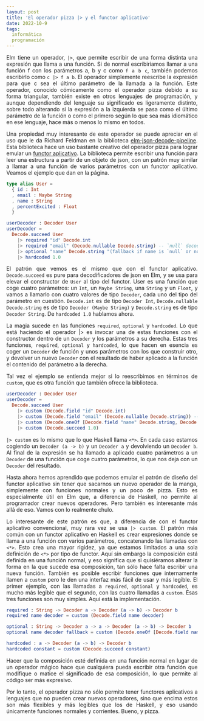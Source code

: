 ```yaml
---
layout: post
title: 'El operador pizza |> y el functor aplicativo'
date: 2022-10-9
tags:
  informática
  programación
---
```

<p style='text-align: justify;'>Elm tiene un operador, <code>|&gt;</code>, que permite escribir de una forma distinta una expresión que llama a una función. Si de normal escribiríamos llamar a una función f con los parámetros a, b y c como <code>f a b c</code>, también podemos escribirlo como <code>c |&gt; f a b</code>. El operador simplemente reescribe la expresión para que c sea el último parámetro de la llamada a la función. Este operador, conocido cómicamente como el operador pizza debido a su forma triangular, también existe en otros lenguajes de programación, y aunque dependiendo del lenguaje su significado es ligeramente distinto, sobre todo alterando si la expresión a la izquierda se pasa como el último parámetro de la función o como el primero según lo que sea más idiomático en ese lenguaje, hace más o menos lo mismo en todos.</p>

<p style='text-align: justify;'>Una propiedad muy interesante de este operador se puede apreciar en el uso que le da Richard Feldman en la biblioteca <a href="https://package.elm-lang.org/packages/NoRedInk/elm-json-decode-pipeline/latest/">elm-json-decode-pipeline</a>. Esta biblioteca hace un uso bastante creativo del operador pizza para lograr emular un <a href="https://asielorz.github.io/intuicion-functor-aplicativo/">functor aplicativo</a>. La biblioteca permite escribir una función para leer una estructura a partir de un objeto de json, con un patrón muy similar a llamar a una función de varios parámetros con un functor aplicativo. Veamos el ejemplo que dan en la página.</p>

```Elm
type alias User =
  { id : Int
  , email : Maybe String
  , name : String
  , percentExcited : Float
  }

userDecoder : Decoder User
userDecoder =
  Decode.succeed User
    |> required "id" Decode.int
    |> required "email" (Decode.nullable Decode.string) -- `null` decodes to `Nothing`
    |> optional "name" Decode.string "(fallback if name is `null` or not present)"
    |> hardcoded 1.0
```

<p style='text-align: justify;'>El patrón que vemos es el mismo que con el functor aplicativo. <code>Decode.succeed</code> es pure para decodificadores de json en Elm, y se usa para elevar el constructor de <code>User</code> al tipo del functor. User es una función que coge cuatro parámetros: un <code>Int</code>, un <code>Maybe String</code>, una <code>String</code> y un <code>Float</code>, y vamos a llamarlo con cuatro valores de tipo <code>Decoder</code>, cada uno del tipo del parámetro en cuestión. <code>Decode.int</code> es de tipo <code>Decoder Int</code>, <code>Decode.nullable Decode.string</code> es de tipo <code>Decoder (Maybe String)</code> y <code>Decode.string</code> es de tipo <code>Decoder String</code>. De <code>hardcoded 1.0</code> hablamos ahora.</p>

<p style='text-align: justify;'>La magia sucede en las funciones <code>required</code>, <code>optional</code> y <code>hardcoded</code>. Lo que está haciendo el operador |&gt; es invocar una de estas funciones con el constructor dentro de un <code>Decoder</code> y los parámetros a su derecha. Estas tres funciones, <code>required</code>, <code>optional</code> y <code>hardcoded</code>, lo que hacen en esencia es coger un <code>Decoder</code> de función y unos parámetros con los que construir otro, y devolver un nuevo <code>Decoder</code> con el resultado de haber aplicado a la función el contenido del parámetro a la derecha.</p>

<p style='text-align: justify;'>Tal vez el ejemplo se entienda mejor si lo reescribimos en términos de <code>custom</code>, que es otra función que también ofrece la biblioteca.</p>

```Elm
userDecoder : Decoder User
userDecoder =
  Decode.succeed User
    |> custom (Decode.field "id" Decode.int)
    |> custom (Decode.field "email" (Decode.nullable Decode.string)) -- `null` decodes to `Nothing`
    |> custom (Decode.oneOf [Decode.field "name" Decode.string, Decode.succeed "(fallback if name is `null` or not present)"]
    |> custom (Decode.succeed 1.0)
```

<p style='text-align: justify;'><code>|&gt; custom</code> es lo mismo que lo que Haskell llama <code>&lt;*&gt;</code>. En cada caso estamos cogiendo un <code>Decoder (a -> b)</code> y un <code>Decoder a</code> y devolviendo un <code>Decoder b</code>. Al final de la expresión se ha llamado a aplicado cuatro parámetros a un <code>Decoder</code> de una función que coge cuatro parámetros, lo que nos deja con un <code>Decoder</code> del resultado.</p>

<p style='text-align: justify;'>Hasta ahora hemos aprendido que podemos emular el patrón de diseño del functor aplicativo sin tener que sacarnos un nuevo operador de la manga, simplemente con funciones normales y un poco de pizza. Esto es especialmente útil en Elm que, a diferencia de Haskell, no permite al programador crear nuevos operadores. Pero también es interesante más allá de eso. Vamos con lo realmente chulo.</p>

<p style='text-align: justify;'>Lo interesante de este patrón es que, a diferencia de con el functor aplicativo convencional, muy rara vez se usa <code>|&gt; custom</code>. El patrón más común con un functor aplicativo en Haskell es crear expresiones donde se llama a una función con varios parámetros, concatenando las llamadas con <code>&lt;*&gt;</code>. Esto crea una mayor rigidez, ya que estamos limitados a una sola definición de <code>&lt;*&gt;</code> por tipo de functor. Aquí sin embargo la composición está definida en una función normal, y eso significa que si quisiéramos alterar la forma en la que sucede esa composición, tan sólo hace falta escribir una nueva función. También es posible escribir funciones que internamente llamen a <code>custom</code> pero le den una interfaz más fácil de usar y más legible. El primer ejemplo, con las llamadas a <code>required</code>, <code>optional</code> y <code>hardcoded</code>, es mucho más legible que el segundo, con las cuatro llamadas a <code>custom</code>. Esas tres funciones son muy simples. Aquí está la implementación.</p>

```Elm
required : String -> Decoder a -> Decoder (a -> b) -> Decoder b
required name decoder = custom (Decode.field name decoder)

optional : String -> Decoder a -> a -> Decoder (a -> b) -> Decoder b
optional name decoder fallback = custom (Decode.oneOf [Decode.field name decoder, Decode.succeed fallback])

hardcoded : a -> Decoder (a -> b) -> Decoder b
hardcoded constant = custom (Decode.succeed constant)
```

<p style='text-align: justify;'>Hacer que la composición esté definida en una función normal en lugar de un operador mágico hace que cualquiera pueda escribir otra función que modifique o matice el significado de esa composición, lo que permite al código ser más expresivo.</p>

<p style='text-align: justify;'>Por lo tanto, el operador pizza no sólo permite tener functores aplicativos a lenguajes que no pueden crear nuevos operadores, sino que encima estos son más flexibles y más legibles que los de Haskell, y eso usando únicamente funciones normales y corrientes. Bueno, y pizza.</p>
